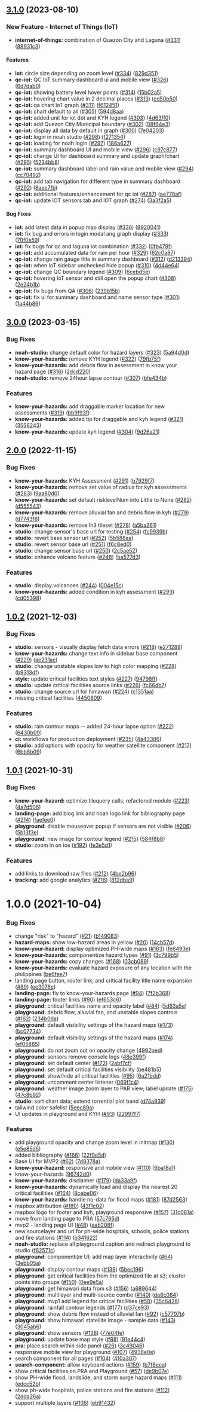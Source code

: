 ## [3.1.0](https://github.com/UPRI-NOAH/noah-frontend/compare/v3.0.0...v3.1.0) (2023-08-10)

### New Feature - Internet of Things (IoT)

- **internet-of-things:** combination of Quezon City and Laguna ([#331](https://github.com/UPRI-NOAH/noah-frontend/pull/331)) ([88931c3](https://github.com/UPRI-NOAH/noah-frontend/commit/88931c35a1b514dcd9ad4e2d50965a66cdd9cf31))

#### Features

- **iot:** circle size depending on zoom level ([#334](https://github.com/UPRI-NOAH/noah-frontend/pull/334)) ([829d351](https://github.com/UPRI-NOAH/noah-frontend/commit/829d35131776e3462c62d06160523aebc2f23d65))
- **qc-iot:** QC IoT summary dashboard ui and mobile view ([#326](https://github.com/UPRI-NOAH/noah-frontend/pull/326)) ([6d7dab0](https://github.com/UPRI-NOAH/noah-frontend/commit/6d7dab03b4aa4fc4d121652f16b8f2c948851627))
- **qc-iot:** showing battery level hover points ([#314](https://github.com/UPRI-NOAH/noah-frontend/pull/314)) ([15b02a5](https://github.com/UPRI-NOAH/noah-frontend/commit/15b02a56284c5ed207a8c71c7b3b3156ab80b0dd))
- **qc-iot:** hovering chart value in 2 decimal places ([#313](https://github.com/UPRI-NOAH/noah-frontend/pull/313)) ([cd50b50](https://github.com/UPRI-NOAH/noah-frontend/commit/cd50b5094937797cbf23fdd53f6d50fd1194716a))
- **qc-iot:** qa chart IoT graph ([#311](https://github.com/UPRI-NOAH/noah-frontend/pull/311)) ([f612451](https://github.com/UPRI-NOAH/noah-frontend/commit/f6124519e842b21b9b846c62cd250ee808fd02a6))
- **qc-iot:** chart default to all ([#305](https://github.com/UPRI-NOAH/noah-frontend/pull/305)) ([594d8aa](https://github.com/UPRI-NOAH/noah-frontend/commit/594d8aa3b6c4d42965fb9f91065bb5ef3179ffd3))
- **qc-iot:** added unit for iot dot and KYH legend ([#303](https://github.com/UPRI-NOAH/noah-frontend/pull/303)) ([4d63ff0](https://github.com/UPRI-NOAH/noah-frontend/commit/4d63ff0db6b1e51c8ab9348551ca08bcbd429db4))
- **qc-iot:** add Quezon City Municipal boundary ([#302](https://github.com/UPRI-NOAH/noah-frontend/pull/302)) ([08f64e3](https://github.com/UPRI-NOAH/noah-frontend/commit/08f64e3ceacf787bc7e9af17639c443fa80e2e65))
- **qc-iot:** display all data by default in graph ([#300](https://github.com/UPRI-NOAH/noah-frontend/pull/300)) ([7e04203](https://github.com/UPRI-NOAH/noah-frontend/commit/7e04203fbfc898c501fce8442014fc8cde5f5f9c))
- **qc-iot:** login in noah studio ([#298](https://github.com/UPRI-NOAH/noah-frontend/pull/298)) ([f271354](https://github.com/UPRI-NOAH/noah-frontend/commit/f27135438c9e9d990e212467c7fad1fe751b5b52))
- **qc-iot:** loading for noah login ([#297](https://github.com/UPRI-NOAH/noah-frontend/pull/297)) ([186a627](https://github.com/UPRI-NOAH/noah-frontend/commit/186a627b909665266956f9516a67d14cbf61381a))
- **qc-iot:** summary dashboard UI and mobile view ([#296](https://github.com/UPRI-NOAH/noah-frontend/pull/296)) ([c97c877](https://github.com/UPRI-NOAH/noah-frontend/commit/c97c877322465248609aca86cc0b5cb7f6ab7023))
- **qc-iot:** change UI for dashboard summary and update graph/chart ([#295](https://github.com/UPRI-NOAH/noah-frontend/pull/295)) ([5234bb8](https://github.com/UPRI-NOAH/noah-frontend/commit/5234bb805392735b1d4e230680a4144739262150))
- **qc-iot:** summary dashboard label and rain value and mobile view ([#294](https://github.com/UPRI-NOAH/noah-frontend/pull/294)) ([cc70492](https://github.com/UPRI-NOAH/noah-frontend/commit/cc70492cc5a0fcef4f2fac591d749f01551e1c2b))
- **qc-iot:** add tab navigation for different type in summary dashboard ([#292](https://github.com/UPRI-NOAH/noah-frontend/pull/292)) ([8aee7fb](https://github.com/UPRI-NOAH/noah-frontend/commit/8aee7fb5a427bfb6cf830e1800c7790970f30a9f))
- **qc-iot:** additional features/enhancement for qc iot ([#287](https://github.com/UPRI-NOAH/noah-frontend/pull/287)) ([ae778af](https://github.com/UPRI-NOAH/noah-frontend/commit/ae778af1814dbb52af9c1feb7f7bfb9b529cde36))
- **qc-iot:** update IOT sensors tab and IOT graph ([#274](https://github.com/UPRI-NOAH/noah-frontend/pull/274)) ([3a3f2a5](https://github.com/UPRI-NOAH/noah-frontend/commit/3a3f2a57db12bc8330120466b05ddf07c4d45218))

#### Bug Fixes

- **iot:** add latest data in popup map display ([#336](https://github.com/UPRI-NOAH/noah-frontend/pull/336)) ([8920041](https://github.com/UPRI-NOAH/noah-frontend/commit/89200416a9ec617f579c8bf6bf6884a418b02356))
- **iot:** fix bug and errors in login modal ang graph display ([#333](https://github.com/UPRI-NOAH/noah-frontend/pull/333)) ([70f0a59](https://github.com/UPRI-NOAH/noah-frontend/commit/70f0a598a3d2d9e8e0375249a375c2382ace27b5))
- **iot:** fix bugs for qc and laguna iot combination ([#332](https://github.com/UPRI-NOAH/noah-frontend/pull/332)) ([0fb478f](https://github.com/UPRI-NOAH/noah-frontend/commit/0fb478f7283ac0ad83cad51b7913dc18335241b6))
- **qc-iot:** add accumulated data for rain per hour ([#329](https://github.com/UPRI-NOAH/noah-frontend/pull/329)) ([62c0a87](https://github.com/UPRI-NOAH/noah-frontend/commit/62c0a87fee70a190c2bb9f58eecb431eb5a69367))
- **qc-iot:** change rain gauge title in summary dashboard ([#312](https://github.com/UPRI-NOAH/noah-frontend/pull/312)) ([d213394](https://github.com/UPRI-NOAH/noah-frontend/commit/d213394d817ccfbe6160850e7d649ff481afb4ce))
- **qc-iot:** when IoT sidebar unchecked hide popup ([#310](https://github.com/UPRI-NOAH/noah-frontend/pull/310)) ([4d44e64](https://github.com/UPRI-NOAH/noah-frontend/commit/4d44e64bff867a8db4d6db52ddca80de97ab39ff))
- **qc-iot:** change QC boundary legend ([#309](https://github.com/UPRI-NOAH/noah-frontend/pull/309)) ([6cebd5e](https://github.com/UPRI-NOAH/noah-frontend/commit/6cebd5e0790f7d09943d6d89d50d92d0ad569167))
- **qc-iot:** hovering IoT sensor and still open the popup chart ([#308](https://github.com/UPRI-NOAH/noah-frontend/pull/308)) ([2e24b1b](https://github.com/UPRI-NOAH/noah-frontend/commit/2e24b1b188ac798c47963d20835c591ea0395232))
- **qc-iot:** fix bugs from QA ([#306](https://github.com/UPRI-NOAH/noah-frontend/pull/306)) ([239b15b](https://github.com/UPRI-NOAH/noah-frontend/commit/239b15b209e1b980df53ad5df32e129185cd1136))
- **qc-iot:** fix ui for summary dashboard and name sensor type ([#301](https://github.com/UPRI-NOAH/noah-frontend/pull/301)) ([1a44b86](https://github.com/UPRI-NOAH/noah-frontend/commit/1a44b861e911398e51d8265056bd8f2a69b2edd6))

## [3.0.0](https://github.com/UPRI-NOAH/noah-frontend/compare/v2.0.0...v3.0.0) (2023-03-15)

### Bug Fixes

- **noah-studio:** change default color for hazard layers ([#323](https://github.com/UPRI-NOAH/noah-frontend/pull/323)) ([5a94d0d](https://github.com/UPRI-NOAH/noah-frontend/commit/5a94d0ddfc2a85001ac96f3211a3d546cd31392d))
- **know-your-hazards:** remove KYH legend ([#322](https://github.com/UPRI-NOAH/noah-frontend/pull/322)) ([79fb75f](https://github.com/UPRI-NOAH/noah-frontend/commit/79fb75ffeedf140558c43b93752d1040e17c408f))
- **know-your-hazards:** add debris flow in assessment in know your hazard page ([#316](https://github.com/UPRI-NOAH/noah-frontend/pull/316)) ([2dcd220](https://github.com/UPRI-NOAH/noah-frontend/commit/2dcd220a15cecf8d52e89142c66466ea1df177cb))
- **noah-studio:** remove 24hour lapse contour ([#307](https://github.com/UPRI-NOAH/noah-frontend/pull/307)) ([bfe434b](https://github.com/UPRI-NOAH/noah-frontend/commit/bfe434b9ff791177868a60ad480be3a8e131848c))

### Features

- **know-your-hazards:** add draggable marker location for new assessments ([#319](https://github.com/UPRI-NOAH/noah-frontend/pull/319)) ([bb9f93f](https://github.com/UPRI-NOAH/noah-frontend/commit/bb9f93f92f80dec75c566bd71d97f6e8a24733fd))
- **know-your-hazards:** added tip for draggable and kyh legend ([#321](https://github.com/UPRI-NOAH/noah-frontend/pull/321)) ([3556243](https://github.com/UPRI-NOAH/noah-frontend/commit/35562437a01f4ef3cc0ad6ffe40f04d62678b3ed))
- **know-your-hazards:** update kyh legend ([#304](https://github.com/UPRI-NOAH/noah-frontend/pull/304)) ([9d26a21](https://github.com/UPRI-NOAH/noah-frontend/commit/9d26a21de1c03bc7951f8a29e4264a4041195f98))

## [2.0.0](https://github.com/UPRI-NOAH/noah-frontend/compare/v1.0.2...v2.0.0) (2022-11-15)

### Bug Fixes

- **know-your-hazards:** KYH Assessment ([#291](https://github.com/UPRI-NOAH/noah-frontend/pull/291)) ([b7929f7](https://github.com/UPRI-NOAH/noah-frontend/commit/b7929f7b7022fad3b747beed5ff20a225e072d5f))
- **know-your-hazards:** remove set value of radius for kyh assessments ([#283](https://github.com/UPRI-NOAH/noah-frontend/pull/283)) ([9aa80d0](https://github.com/UPRI-NOAH/noah-frontend/commit/9aa80d08e78c51844268fac0ce26f7f3b8218949))
- **know-your-hazards:** set default risklevelNum into Little to None ([#282](https://github.com/UPRI-NOAH/noah-frontend/pull/282)) ([d555543](https://github.com/UPRI-NOAH/noah-frontend/commit/d555543b410779245315410f5cfca6729e73ef01))
- **know-your-hazards:** remove alluvial fan and debris flow in kyh ([#279](https://github.com/UPRI-NOAH/noah-frontend/pull/279)) ([d7743f8](https://github.com/UPRI-NOAH/noah-frontend/commit/d7743f8147f520a5ee58ab4c61799b4bc604ef4f))
- **know-your-hazards:** remove lh3 tileset ([#278](https://github.com/UPRI-NOAH/noah-frontend/pull/278)) ([a5ba261](https://github.com/UPRI-NOAH/noah-frontend/commit/a5ba261846355f6ef3d54461f219631223b6bd6b))
- **studio:** change sensor's base url for testing ([#254](https://github.com/UPRI-NOAH/noah-frontend/pull/254)) ([fc9939b](https://github.com/UPRI-NOAH/noah-frontend/commit/fc9939bf38cff68b4b993d63e6f35b2130f8556f))
- **studio:** revert base sensor url ([#252](https://github.com/UPRI-NOAH/noah-frontend/pull/252)) ([5b588aa](https://github.com/UPRI-NOAH/noah-frontend/commit/5b588aae1bdfe8a3514090253212d2482135ad52))
- **studio:** revert sensor base url ([#251](https://github.com/UPRI-NOAH/noah-frontend/pull/251)) ([f6c8ed0](https://github.com/UPRI-NOAH/noah-frontend/commit/f6c8ed09f5cecb3ff8194eacee1ec1f5397bf5d3))
- **studio:** change sensor base url ([#250](https://github.com/UPRI-NOAH/noah-frontend/pull/250)) ([2c5ae52](https://github.com/UPRI-NOAH/noah-frontend/commit/2c5ae520c26345013aa96fc863f9fe2f76e75d7d))
- **studio:** enhance volcano feature ([#248](https://github.com/UPRI-NOAH/noah-frontend/pull/248)) ([ba577d3](https://github.com/UPRI-NOAH/noah-frontend/commit/ba577d324050b435aa46de9d469ddbd4ae3604e4))

### Features

- **studio:** display volcanoes ([#244](https://github.com/UPRI-NOAH/noah-frontend/pull/244)) ([004e15c](https://github.com/UPRI-NOAH/noah-frontend/commit/004e15cdea3a030cfe8093bf4266bd2d3c474b49))
- **know-your-hazards:** added condition in kyh assessment ([#293](https://github.com/UPRI-NOAH/noah-frontend/pull/293)) ([cd05398](https://github.com/UPRI-NOAH/noah-frontend/commit/cd05398c0ad501aaa72f67d25382d30aa6b2d4bf))

## [1.0.2](https://github.com/UPRI-NOAH/noah-frontend/compare/v1.0.1...v1.0.2) (2021-12-03)

### Bug Fixes

- **studio:** sensors - visually display fetch data errors ([#218](https://github.com/UPRI-NOAH/noah-frontend/pull/218)) ([e271288](https://github.com/UPRI-NOAH/noah-frontend/commit/e27128813d42a08d6ba790cb21b45591f5c7fec7))
- **know-your-hazards:** change text info in sidebar base component ([#229](https://github.com/UPRI-NOAH/noah-frontend/pull/229)) ([ae231ac](https://github.com/UPRI-NOAH/noah-frontend/commit/ae231ac78496c440f55b819f2adf5285fee29211))
- **studio:** change unstable slopes low to high color mapping ([#228](https://github.com/UPRI-NOAH/noah-frontend/pull/228)) ([b9313df](https://github.com/UPRI-NOAH/noah-frontend/commit/b9313df24b463b8e86323e774da2864d84d32078))
- **style:** update critical facilities text styles ([#227](https://github.com/UPRI-NOAH/noah-frontend/pull/227)) ([94798ff](https://github.com/UPRI-NOAH/noah-frontend/commit/94798ff905ee8779c57dd2ec9adad0c5416c68b4))
- **studio:** update critical facilities source links ([#226](https://github.com/UPRI-NOAH/noah-frontend/pull/226)) ([fc66db7](https://github.com/UPRI-NOAH/noah-frontend/commit/fc66db76dad36b116e84c6b0848f3cdfdb96a096))
- **studio:** change source url for himawari ([#224](https://github.com/UPRI-NOAH/noah-frontend/pull/224)) ([c1351aa](https://github.com/UPRI-NOAH/noah-frontend/commit/c1351aaf3dfbae2f20b8af3dce3a123675cbce3f))
- missing critical facilities ([4450809](https://github.com/UPRI-NOAH/noah-frontend/commit/44508095cedc4df19fcaf37ec918348f50c5e370))

### Features

- **studio:** rain contour maps -- added 24-hour lapse option ([#222](https://github.com/UPRI-NOAH/noah-frontend/pull/222)) ([6430b09](https://github.com/UPRI-NOAH/noah-frontend/commit/6430b09820648b7997128434fe201185cf99e3ae))
- **ci:** workflows for production deployment ([#235](https://github.com/UPRI-NOAH/noah-frontend/pull/235)) ([4a43386](https://github.com/UPRI-NOAH/noah-frontend/commit/4a43386a606dadf538625d6f3a23d88d35237999))
- **studio:** add options with opacity for weather satellite component ([#217](https://github.com/UPRI-NOAH/noah-frontend/pull/217)) ([6bb8b09](https://github.com/UPRI-NOAH/noah-frontend/commit/6bb8b09f4e761f15ab2c6e57768a2614aecdb890))

## [1.0.1](https://github.com/UPRI-NOAH/noah-frontend/compare/v1.0.0...v1.0.1) (2021-10-31)

### Bug Fixes

- **know-your-hazard:** optimize tilequery calls; refactored module ([#223](https://github.com/UPRI-NOAH/noah-frontend/issues/223)) ([4a7d506](https://github.com/UPRI-NOAH/noah-frontend/commit/4a7d5065a6cd259697b35db8808b614a1cdce210))
- **landing-page:** add blog link and noah logo link for bibliography page ([#214](https://github.com/UPRI-NOAH/noah-frontend/issues/214)) ([faefee0](https://github.com/UPRI-NOAH/noah-frontend/commit/faefee0f9e0eb47e14f3e5218c77b75a699df6b1))
- **playground:** disable mouseover popup if sensors are not visible ([#206](https://github.com/UPRI-NOAH/noah-frontend/issues/206)) ([5b13f3e](https://github.com/UPRI-NOAH/noah-frontend/commit/5b13f3ebe16fef32cb95506b30850bc0399db647))
- **playground:** new image for contour legend ([#215](https://github.com/UPRI-NOAH/noah-frontend/issues/215)) ([584f8b8](https://github.com/UPRI-NOAH/noah-frontend/commit/584f8b84dd774b6e9f6467a05155e29723e89ddf))
- **studio:** zoom in on ios ([#192](https://github.com/UPRI-NOAH/noah-frontend/issues/192)) ([fe3e5d1](https://github.com/UPRI-NOAH/noah-frontend/commit/fe3e5d153811643852ed43bc557dd0299d3c97b3))

### Features

- add links to download raw files ([#212](https://github.com/UPRI-NOAH/noah-frontend/issues/212)) ([4be2b96](https://github.com/UPRI-NOAH/noah-frontend/commit/4be2b965271cb74690c26f0d786c10094c119358))
- **tracking:** add google analytics ([#216](https://github.com/UPRI-NOAH/noah-frontend/issues/216)) ([812dba9](https://github.com/UPRI-NOAH/noah-frontend/commit/812dba9899d8d06552b7f69f5f199e0e12fcc8f1))

# 1.0.0 (2021-10-04)

### Bug Fixes

- change "risk" to "hazard" ([#21](https://github.com/UPRI-NOAH/noah-frontend/issues/21)) ([b149083](https://github.com/UPRI-NOAH/noah-frontend/commit/b149083267e4a5656bb4ad731ee49cb6a66d117f))
- **hazard-maps:** show low-hazard areas in yellow ([#20](https://github.com/UPRI-NOAH/noah-frontend/issues/20)) ([14cb57d](https://github.com/UPRI-NOAH/noah-frontend/commit/14cb57d95ec8138d8a379d75f76c7c4c60143453))
- **know-your-hazard:** display optimized PH-wide maps ([#163](https://github.com/UPRI-NOAH/noah-frontend/issues/163)) ([fe6493e](https://github.com/UPRI-NOAH/noah-frontend/commit/fe6493e02fbe81c0b0504a544607c4e491efcd09))
- **know-your-hazards:** componentize hazard types ([#91](https://github.com/UPRI-NOAH/noah-frontend/issues/91)) ([3c799b5](https://github.com/UPRI-NOAH/noah-frontend/commit/3c799b5cced733e5838d23cbdbff55b5a378ac97))
- **know-your-hazards:** copy changes ([#168](https://github.com/UPRI-NOAH/noah-frontend/issues/168)) ([03cb089](https://github.com/UPRI-NOAH/noah-frontend/commit/03cb0897c136ed3bcdad85eb3cb8a2b5655b853e))
- **know-your-hazards:** evaluate hazard exposure of any location with the philippines ([be6fee7](https://github.com/UPRI-NOAH/noah-frontend/commit/be6fee7a2ef2b901344fd13b5619a759992b1bbd))
- landing page button, router link, and critical facility title name expansion ([#89](https://github.com/UPRI-NOAH/noah-frontend/issues/89)) ([ee3076e](https://github.com/UPRI-NOAH/noah-frontend/commit/ee3076e7a173c6a60a646d2ac1e46d755b2d5d72))
- **landing-page:** fly to know-your-hazards page ([#94](https://github.com/UPRI-NOAH/noah-frontend/issues/94)) ([7f2b368](https://github.com/UPRI-NOAH/noah-frontend/commit/7f2b368288c707bee6d63a9a3bf29444b03657e2))
- **landing-page:** footer links ([#90](https://github.com/UPRI-NOAH/noah-frontend/issues/90)) ([ef653c6](https://github.com/UPRI-NOAH/noah-frontend/commit/ef653c6d537781e9bf5de4556b1486669b4b4a29))
- **playground:** critical facilities name and opacity label ([#84](https://github.com/UPRI-NOAH/noah-frontend/issues/84)) ([5d63a5e](https://github.com/UPRI-NOAH/noah-frontend/commit/5d63a5e9b40fd450eb6f0ca9613f95258cc8a866))
- **playground:** debris flow, alluvial fan, and unstable slopes controls ([#162](https://github.com/UPRI-NOAH/noah-frontend/issues/162)) ([234b0da](https://github.com/UPRI-NOAH/noah-frontend/commit/234b0dac34dbf7b59f5db3a724dda5ec90585271))
- **playground:** default visibility settings of the hazard maps ([#173](https://github.com/UPRI-NOAH/noah-frontend/issues/173)) ([bc07734](https://github.com/UPRI-NOAH/noah-frontend/commit/bc0773451e143ffc0be2033a57a1db545f443bfa))
- **playground:** default visibility settings of the hazard maps ([#174](https://github.com/UPRI-NOAH/noah-frontend/issues/174)) ([ef05885](https://github.com/UPRI-NOAH/noah-frontend/commit/ef05885f1bf867d5eb0a1cfd6644f9a79e295c4a))
- **playground:** do not zoom out on opacity change ([4992bed](https://github.com/UPRI-NOAH/noah-frontend/commit/4992bed958048afc2aa8297690338c1f31234e63))
- **playground:** sensors remove console logs ([48e399f](https://github.com/UPRI-NOAH/noah-frontend/commit/48e399fb35ddd99267a296d67ca94dbe307c4872))
- **playground:** set default center ([#172](https://github.com/UPRI-NOAH/noah-frontend/issues/172)) ([2abf7cf](https://github.com/UPRI-NOAH/noah-frontend/commit/2abf7cf5c41db6caabc1a79645b16250a8e7dcd3))
- **playground:** set default critical facilities visibility ([be481b5](https://github.com/UPRI-NOAH/noah-frontend/commit/be481b57251d8d530a25c71392ab9e199b845b35))
- **playground:** show/hide all critical facilities ([#95](https://github.com/UPRI-NOAH/noah-frontend/issues/95)) ([6a21bdd](https://github.com/UPRI-NOAH/noah-frontend/commit/6a21bdd3e5aeac898886d059f8c20b26b7fef4c4))
- **playground:** uncomment center listener ([069f1c4](https://github.com/UPRI-NOAH/noah-frontend/commit/069f1c4b8e4f4879b77471ac1e39b91b1824d87b))
- **playground:** weather image zoom layer to PAR view; label update ([#175](https://github.com/UPRI-NOAH/noah-frontend/issues/175)) ([47c8b92](https://github.com/UPRI-NOAH/noah-frontend/commit/47c8b92f8e9998817c3c87e79fd17efaa56a87ed))
- **studio:** sort chart data; extend torrential plot band ([d74a939](https://github.com/UPRI-NOAH/noah-frontend/commit/d74a939a6c94d7b1264a318fb3961db0a352aa79))
- tailwind color safelist ([5eec89a](https://github.com/UPRI-NOAH/noah-frontend/commit/5eec89a2bd28daa8520d26bce8d5369e29f9d7c1))
- UI updates in playground and KYH ([#93](https://github.com/UPRI-NOAH/noah-frontend/issues/93)) ([22997f7](https://github.com/UPRI-NOAH/noah-frontend/commit/22997f78b6649fa8351ec9941d5422223f77d422))

### Features

- add playground opacity and change zoom level in initmap ([#130](https://github.com/UPRI-NOAH/noah-frontend/issues/130)) ([e5e85d5](https://github.com/UPRI-NOAH/noah-frontend/commit/e5e85d58f293a0a5413ee118d3296984f4fe7539))
- added bibliography ([#166](https://github.com/UPRI-NOAH/noah-frontend/issues/166)) ([22f9e5d](https://github.com/UPRI-NOAH/noah-frontend/commit/22f9e5d53d98d4502dead7de1d0e2bee8b55c788))
- Base UI for MVP2 ([#62](https://github.com/UPRI-NOAH/noah-frontend/issues/62)) ([7d8378a](https://github.com/UPRI-NOAH/noah-frontend/commit/7d8378a35daf6f19e0994cbfcfda1b22aba45e74))
- **know-your-hazard:** responsive and mobile view ([#110](https://github.com/UPRI-NOAH/noah-frontend/issues/110)) ([6ba18a1](https://github.com/UPRI-NOAH/noah-frontend/commit/6ba18a14d4bb445c190f216a4e426f52b33cc1e3))
- know-your-hazards ([96742d0](https://github.com/UPRI-NOAH/noah-frontend/commit/96742d02608cdf924013a5032f8ce03e157d4454))
- **know-your-hazards:** disclaimer ([#179](https://github.com/UPRI-NOAH/noah-frontend/issues/179)) ([da33a9f](https://github.com/UPRI-NOAH/noah-frontend/commit/da33a9f44ad1ee7a1428835806fcbafbbe0c51b6))
- **know-your-hazards:** dynamically load and display the nearest 20 critical facilities ([#164](https://github.com/UPRI-NOAH/noah-frontend/issues/164)) ([8cebe06](https://github.com/UPRI-NOAH/noah-frontend/commit/8cebe06429f9fab52999c3144195ba3347c7bec5))
- **know-your-hazards:** handle no-data for flood maps ([#181](https://github.com/UPRI-NOAH/noah-frontend/issues/181)) ([87d2563](https://github.com/UPRI-NOAH/noah-frontend/commit/87d256354f99326874291a1e120d01e214294c91))
- mapbox attribution ([#180](https://github.com/UPRI-NOAH/noah-frontend/issues/180)) ([43f1c02](https://github.com/UPRI-NOAH/noah-frontend/commit/43f1c02f98a580519bfffef2618b026c7e6dc5af))
- mapbox logo for footer and kyh, playground responsive ([#157](https://github.com/UPRI-NOAH/noah-frontend/issues/157)) ([31c081a](https://github.com/UPRI-NOAH/noah-frontend/commit/31c081a84927da41e0571d107e2a616858a75bd8))
- move from landing page to PRA ([57c795d](https://github.com/UPRI-NOAH/noah-frontend/commit/57c795d17e8bcfcc09033ae537ca7d0ec1bd072c))
- mvp2 - landing page UI ([#48](https://github.com/UPRI-NOAH/noah-frontend/issues/48)) ([aab208f](https://github.com/UPRI-NOAH/noah-frontend/commit/aab208faf48f96f3375dcca0f90be8de509de4f6))
- new sourcelayer and url for ph-wide hospitals, schools, police stations and fire stations ([#114](https://github.com/UPRI-NOAH/noah-frontend/issues/114)) ([b341622](https://github.com/UPRI-NOAH/noah-frontend/commit/b34162286c5d91c7d257fbf4c0a51c5655e9830d))
- **noah-studio:** replace all playground caption and redirect playground to studio ([f82571c](https://github.com/UPRI-NOAH/noah-frontend/commit/f82571c60d1b1f7fb3a1ac5bf534b6fcf60a787c))
- **playground:** componentize UI; add map layer interactivity ([#64](https://github.com/UPRI-NOAH/noah-frontend/issues/64)) ([3ebb05a](https://github.com/UPRI-NOAH/noah-frontend/commit/3ebb05ab61e34c99f934ea819f2c633f0e7dd8c2))
- **playground:** display contour maps ([#139](https://github.com/UPRI-NOAH/noah-frontend/issues/139)) ([5bec196](https://github.com/UPRI-NOAH/noah-frontend/commit/5bec1963d981ca2abc2ad858044a4b4a66dbb382))
- **playground:** get critical facilities from the optimized file at s3; cluster points into groups ([#150](https://github.com/UPRI-NOAH/noah-frontend/issues/150)) ([0ee9e5a](https://github.com/UPRI-NOAH/noah-frontend/commit/0ee9e5af0ff4c79df9e703b6009932ee849f82c8))
- **playground:** get himawari data from s3 ([#156](https://github.com/UPRI-NOAH/noah-frontend/issues/156)) ([a689644](https://github.com/UPRI-NOAH/noah-frontend/commit/a6896442ae998798d41ddd2fcc44127f289ca7f3))
- **playground:** multilayer and multi-source combo ([#140](https://github.com/UPRI-NOAH/noah-frontend/issues/140)) ([da8c084](https://github.com/UPRI-NOAH/noah-frontend/commit/da8c08442a7f18f8ae5fdcd901457e4ce80eb941))
- **playground:** mvp1 add legend for critical facilities ([#58](https://github.com/UPRI-NOAH/noah-frontend/issues/58)) ([35c6426](https://github.com/UPRI-NOAH/noah-frontend/commit/35c642668b4e220642ed3907a61b19d61e1c458a))
- **playground:** rainfall contour legends ([#177](https://github.com/UPRI-NOAH/noah-frontend/issues/177)) ([d37ce93](https://github.com/UPRI-NOAH/noah-frontend/commit/d37ce939484dbe2c704e17c22fe0585215a6a81b))
- **playground:** show debris flow instead of alluvial fan ([#92](https://github.com/UPRI-NOAH/noah-frontend/issues/92)) ([c57707b](https://github.com/UPRI-NOAH/noah-frontend/commit/c57707b021e440b0d6aa9d7a1f18868e2a39e63e))
- **playground:** show himawari statellite image - sample data ([#143](https://github.com/UPRI-NOAH/noah-frontend/issues/143)) ([3045ab6](https://github.com/UPRI-NOAH/noah-frontend/commit/3045ab681b0f25fa84db4521be19fd1c4f3d0559))
- **playground:** show sensors ([#138](https://github.com/UPRI-NOAH/noah-frontend/issues/138)) ([77e04fe](https://github.com/UPRI-NOAH/noah-frontend/commit/77e04fe9f3892fb0166088caae742828a3d07420))
- **playground:** update base map style ([#88](https://github.com/UPRI-NOAH/noah-frontend/issues/88)) ([91e44c4](https://github.com/UPRI-NOAH/noah-frontend/commit/91e44c484deb8fb9e15c35f73a328e126ef45254))
- **pra:** place search within side panel ([#26](https://github.com/UPRI-NOAH/noah-frontend/issues/26)) ([3c49046](https://github.com/UPRI-NOAH/noah-frontend/commit/3c49046181eae302e378edcd2a307d1a4661ee3b))
- responsive mobile view for playground ([#107](https://github.com/UPRI-NOAH/noah-frontend/issues/107)) ([4938e0e](https://github.com/UPRI-NOAH/noah-frontend/commit/4938e0ea06bad0a84f393c4f99e6f5c705ea9551))
- search component for all pages ([#104](https://github.com/UPRI-NOAH/noah-frontend/issues/104)) ([410a307](https://github.com/UPRI-NOAH/noah-frontend/commit/410a307e785d9ab823c1d99c33d9ee0e77878563))
- **search-component:** allow keyboard actions ([#159](https://github.com/UPRI-NOAH/noah-frontend/issues/159)) ([b7f8eca](https://github.com/UPRI-NOAH/noah-frontend/commit/b7f8ecaf3c8d4feca3f88d980932d0fa3910d8f4))
- show critical facilities on PRA and Playground ([#57](https://github.com/UPRI-NOAH/noah-frontend/issues/57)) ([de9b07e](https://github.com/UPRI-NOAH/noah-frontend/commit/de9b07ed4a8fac8afe6bc970665a45c72a62132f))
- show PH-wide flood, landslide, and storm surge hazard maps ([#111](https://github.com/UPRI-NOAH/noah-frontend/issues/111)) ([edcc52b](https://github.com/UPRI-NOAH/noah-frontend/commit/edcc52b3645fce004a200e539d314631c8a12ff2))
- show ph-wide hospitals, police stations and fire stations ([#112](https://github.com/UPRI-NOAH/noah-frontend/issues/112)) ([2dda26a](https://github.com/UPRI-NOAH/noah-frontend/commit/2dda26ae38b88cb34b17652c26e5c0dbcc02a601))
- support multiple layers ([#106](https://github.com/UPRI-NOAH/noah-frontend/issues/106)) ([eb91432](https://github.com/UPRI-NOAH/noah-frontend/commit/eb914329db01ad4fbb9ea67359bc6da6a3e6136d))
